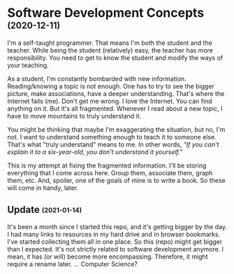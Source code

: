 # Software Development Concepts <sub><sup>(2020-12-11)</sup></sub>

I'm a self-taught programmer. That means I'm both the student and the teacher. While being the student (relatively) easy, the teacher has more responsibility. You need to get to know the student and modify the ways of your teaching.

As a student, I'm constantly bombarded with new information. Reading/knowing a topic is not enough. One has to try to see the bigger picture, make associations, have a deeper understanding. That's where the Internet fails (me). Don't get me wrong. I love the Internet. You can find anything on it. But it's all fragmented. Whenever I read about a new topic, I have to move mountains to truly understand it.

You might be thinking that maybe I'm exaggerating the situation, but no, I'm not. I want to understand something enough to teach it to someone else. That's what "truly understand" means to me. In other words, _"If you can't explain it to a six-year-old, you don't understand it yourself."_

This is my attempt at fixing the fragmented information. I'll be storing everything that I come across here. Group them, associate them, graph them, etc. And, spoiler, one of the goals of mine is to write a book. So these will come in handy, later.

## Update <sub><sup>(2021-01-14)</sup></sub>

It's been a month since I started this repo, and it's getting bigger by the day. I had many links to resources in my hard drive and in browser bookmarks. I've started collecting them all in one place. So this (repo) might get bigger than I expected. It's not strictly related to software development anymore. I mean, it has (or will) become more encompassing. Therefore, it might require a rename later. ... Computer Science?